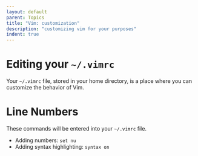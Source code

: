 ```yaml
---
layout: default
parent: Topics
title: "Vim: customization"
description: "customizing vim for your purposes"
indent: true
---
```


# Editing your `~/.vimrc`

Your `~/.vimrc` file, stored in your home directory, is a place where you can customize the behavior of Vim.

# Line Numbers

These commands will be entered into your `~/.vimrc` file. 

* Adding numbers: `set nu`
* Adding syntax highlighting: `syntax on`
